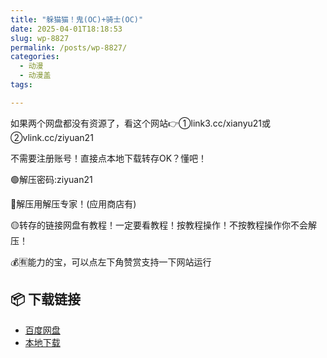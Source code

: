 ```yaml
---
title: "躲猫猫！鬼(OC)+骑士(OC)"
date: 2025-04-01T18:18:53
slug: wp-8827
permalink: /posts/wp-8827/
categories:
  - 动漫
  - 动漫盖
tags:

---
```


如果两个网盘都没有资源了，看这个网站👉①link3.cc/xianyu21或②vlink.cc/ziyuan21

不需要注册账号！直接点本地下载转存OK？懂吧！

🟢解压密码:ziyuan21

🔵解压用解压专家！(应用商店有)

🟡转存的链接网盘有教程！一定要看教程！按教程操作！不按教程操作你不会解压！

💰🈶能力的宝，可以点左下角赞赏支持一下网站运行

## 📦 下载链接
- [百度网盘](https://blziyuan21.com/pay-download/8827?key=2d27fac31d&down_id=0)
- [本地下载](https://blziyuan21.com/pay-download/8827?key=2d27fac31d&down_id=1)

